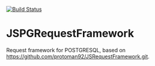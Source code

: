 [![Build Status](https://travis-ci.org/protoman92/JSPGRequestFramework.svg?branch=master)](https://travis-ci.org/protoman92/JSPGRequestFramework)

# JSPGRequestFramework
Request framework for POSTGRESQL, based on https://github.com/protoman92/JSRequestFramework.git.
